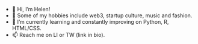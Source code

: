 - 👋 Hi, I’m Helen!
- 👀 Some of my hobbies include web3, startup culture, music and fashion. 
- 🌱 I’m currently learning and constantly improving on Python, R, HTML/CSS.
- 📫 Reach me on LI or TW (link in bio). 
